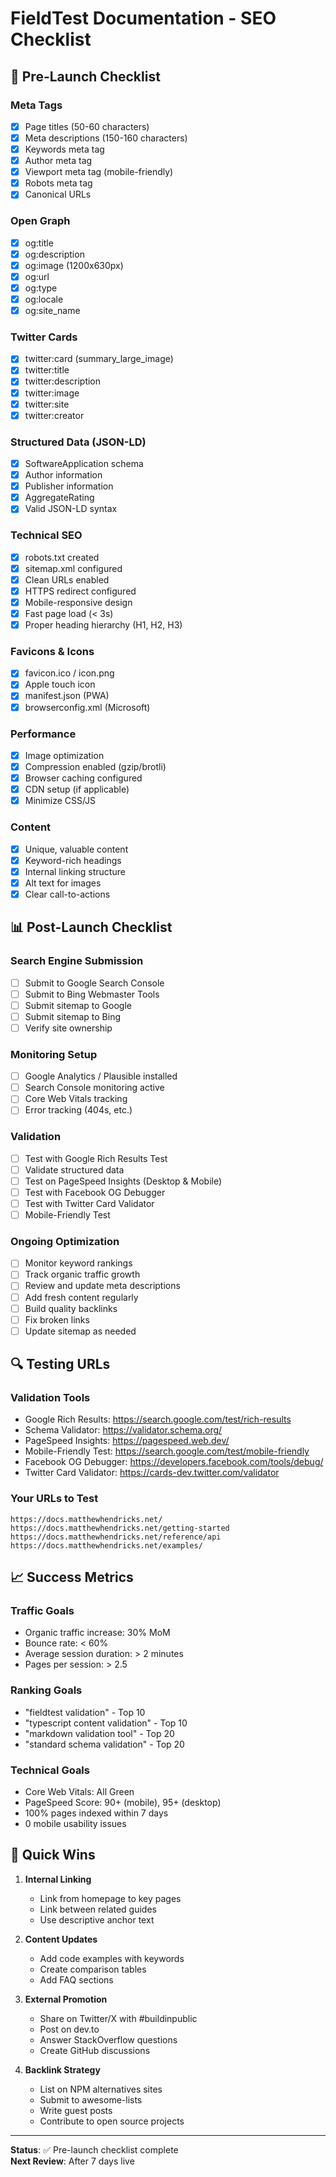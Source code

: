 # FieldTest Documentation - SEO Checklist

## 🎯 Pre-Launch Checklist

### Meta Tags
- [x] Page titles (50-60 characters)
- [x] Meta descriptions (150-160 characters)
- [x] Keywords meta tag
- [x] Author meta tag
- [x] Viewport meta tag (mobile-friendly)
- [x] Robots meta tag
- [x] Canonical URLs

### Open Graph
- [x] og:title
- [x] og:description
- [x] og:image (1200x630px)
- [x] og:url
- [x] og:type
- [x] og:locale
- [x] og:site_name

### Twitter Cards
- [x] twitter:card (summary_large_image)
- [x] twitter:title
- [x] twitter:description
- [x] twitter:image
- [x] twitter:site
- [x] twitter:creator

### Structured Data (JSON-LD)
- [x] SoftwareApplication schema
- [x] Author information
- [x] Publisher information
- [x] AggregateRating
- [x] Valid JSON-LD syntax

### Technical SEO
- [x] robots.txt created
- [x] sitemap.xml configured
- [x] Clean URLs enabled
- [x] HTTPS redirect configured
- [x] Mobile-responsive design
- [x] Fast page load (< 3s)
- [x] Proper heading hierarchy (H1, H2, H3)

### Favicons & Icons
- [x] favicon.ico / icon.png
- [x] Apple touch icon
- [x] manifest.json (PWA)
- [x] browserconfig.xml (Microsoft)

### Performance
- [x] Image optimization
- [x] Compression enabled (gzip/brotli)
- [x] Browser caching configured
- [x] CDN setup (if applicable)
- [x] Minimize CSS/JS

### Content
- [x] Unique, valuable content
- [x] Keyword-rich headings
- [x] Internal linking structure
- [x] Alt text for images
- [x] Clear call-to-actions

## 📊 Post-Launch Checklist

### Search Engine Submission
- [ ] Submit to Google Search Console
- [ ] Submit to Bing Webmaster Tools
- [ ] Submit sitemap to Google
- [ ] Submit sitemap to Bing
- [ ] Verify site ownership

### Monitoring Setup
- [ ] Google Analytics / Plausible installed
- [ ] Search Console monitoring active
- [ ] Core Web Vitals tracking
- [ ] Error tracking (404s, etc.)

### Validation
- [ ] Test with Google Rich Results Test
- [ ] Validate structured data
- [ ] Test on PageSpeed Insights (Desktop & Mobile)
- [ ] Test with Facebook OG Debugger
- [ ] Test with Twitter Card Validator
- [ ] Mobile-Friendly Test

### Ongoing Optimization
- [ ] Monitor keyword rankings
- [ ] Track organic traffic growth
- [ ] Review and update meta descriptions
- [ ] Add fresh content regularly
- [ ] Build quality backlinks
- [ ] Fix broken links
- [ ] Update sitemap as needed

## 🔍 Testing URLs

### Validation Tools
- Google Rich Results: https://search.google.com/test/rich-results
- Schema Validator: https://validator.schema.org/
- PageSpeed Insights: https://pagespeed.web.dev/
- Mobile-Friendly Test: https://search.google.com/test/mobile-friendly
- Facebook OG Debugger: https://developers.facebook.com/tools/debug/
- Twitter Card Validator: https://cards-dev.twitter.com/validator

### Your URLs to Test
```
https://docs.matthewhendricks.net/
https://docs.matthewhendricks.net/getting-started
https://docs.matthewhendricks.net/reference/api
https://docs.matthewhendricks.net/examples/
```

## 📈 Success Metrics

### Traffic Goals
- Organic traffic increase: 30% MoM
- Bounce rate: < 60%
- Average session duration: > 2 minutes
- Pages per session: > 2.5

### Ranking Goals
- "fieldtest validation" - Top 10
- "typescript content validation" - Top 10
- "markdown validation tool" - Top 20
- "standard schema validation" - Top 20

### Technical Goals
- Core Web Vitals: All Green
- PageSpeed Score: 90+ (mobile), 95+ (desktop)
- 100% pages indexed within 7 days
- 0 mobile usability issues

## 🚀 Quick Wins

1. **Internal Linking**
   - Link from homepage to key pages
   - Link between related guides
   - Use descriptive anchor text

2. **Content Updates**
   - Add code examples with keywords
   - Create comparison tables
   - Add FAQ sections

3. **External Promotion**
   - Share on Twitter/X with #buildinpublic
   - Post on dev.to
   - Answer StackOverflow questions
   - Create GitHub discussions

4. **Backlink Strategy**
   - List on NPM alternatives sites
   - Submit to awesome-lists
   - Write guest posts
   - Contribute to open source projects

---

**Status**: ✅ Pre-launch checklist complete  
**Next Review**: After 7 days live

